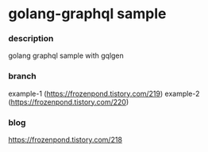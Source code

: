 # golang-graphql sample

### description
golang graphql sample with gqlgen

### branch
example-1 (https://frozenpond.tistory.com/219)
example-2 (https://frozenpond.tistory.com/220)

### blog
https://frozenpond.tistory.com/218
